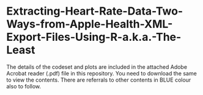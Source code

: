 # Extracting-Heart-Rate-Data-Two-Ways-from-Apple-Health-XML-Export-Files-Using-R-a.k.a.-The-Least

The details of the codeset and plots are included in the attached Adobe Acrobat reader (.pdf) file in this repository. 
You need to download the same to view the contents. There are referrals to other contents in BLUE colour also to follow.
